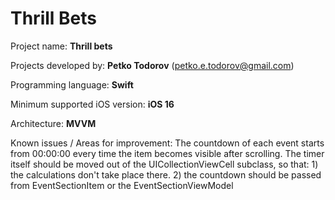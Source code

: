 # Thrill Bets

Project name: **Thrill bets**

Projects developed by: **Petko Todorov** (petko.e.todorov@gmail.com)

Programming language: **Swift**

Minimum supported iOS version: **iOS 16**

Architecture: **MVVM**

Known issues / Areas for improvement: The countdown of each event starts from 00:00:00 every time the item becomes visible after scrolling. The timer itself should be moved out of the UICollectionViewCell subclass, so that: 1) the calculations don't take place there. 2) the countdown should be passed from EventSectionItem or the EventSectionViewModel

